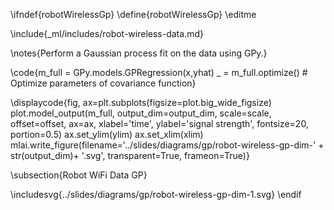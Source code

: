 \ifndef{robotWirelessGp}
\define{robotWirelessGp}
\editme

\include{_ml/includes/robot-wireless-data.md}

\notes{Perform a Gaussian process fit on the data using GPy.}

\code{m_full = GPy.models.GPRegression(x,yhat)
_ = m_full.optimize() # Optimize parameters of covariance function}

\displaycode{fig, ax=plt.subplots(figsize=plot.big_wide_figsize)
plot.model_output(m_full, output_dim=output_dim, scale=scale, offset=offset, ax=ax, 
                  xlabel='time', ylabel='signal strength', fontsize=20, portion=0.5)
ax.set_ylim(ylim)
ax.set_xlim(xlim)
mlai.write_figure(filename='../slides/diagrams/gp/robot-wireless-gp-dim-' + str(output_dim)+ '.svg', 
            transparent=True, frameon=True)}

\subsection{Robot WiFi Data GP}

\includesvg{../slides/diagrams/gp/robot-wireless-gp-dim-1.svg}
\endif

